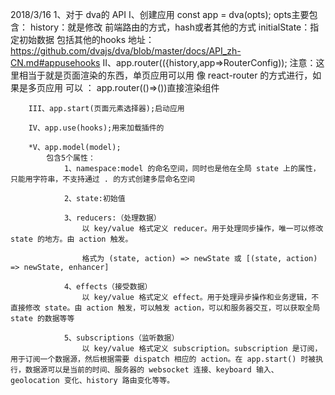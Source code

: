 2018/3/16
    1、对于 dva的 API
        I、创建应用
            const app = dva(opts);
            opts主要包含：
                history：就是修改 前端路由的方式，hash或者其他的方式
                initialState：指定初始数据
                包括其他的hooks
                地址：https://github.com/dvajs/dva/blob/master/docs/API_zh-CN.md#appusehooks
        II、app.router(({history,app=>RouterConfig));
          注意：这里相当于就是页面渲染的东西，单页应用可以用 像 react-router 的方式进行，如果是多页应用 可以 ：
            app.router(()=>(<Component/>))直接渲染组件

        III、app.start(页面元素选择器);启动应用

        IV、app.use(hooks);用来加载插件的

        *V、app.model(model);
            包含5个属性：
                1、namespace:model 的命名空间，同时也是他在全局 state 上的属性，只能用字符串，不支持通过 . 的方式创建多层命名空间

                2、state:初始值

                3、reducers:（处理数据）
                    以 key/value 格式定义 reducer。用于处理同步操作，唯一可以修改 state 的地方。由 action 触发。

                    格式为 (state, action) => newState 或 [(state, action) => newState, enhancer]
                
                4、effects（接受数据）
                    以 key/value 格式定义 effect。用于处理异步操作和业务逻辑，不直接修改 state。由 action 触发，可以触发 action，可以和服务器交互，可以获取全局 state 的数据等等

                5、subscriptions（监听数据）
                    以 key/value 格式定义 subscription。subscription 是订阅，用于订阅一个数据源，然后根据需要 dispatch 相应的 action。在 app.start() 时被执行，数据源可以是当前的时间、服务器的 websocket 连接、keyboard 输入、geolocation 变化、history 路由变化等等。


